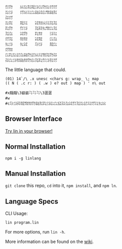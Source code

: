 ```
㌽㌙　　㍖㍇㌟㌕㌄㌭㌙㍇㍌㍌
㍇㌡　　㍌㍖㍑㌭㌚㌶㌫㌖㌚㌟
㌲㍌　　　　　　　　　　　　
㍇㌟　　㌕㍊　　㌶㌗㍖㍊㍃㍃
㌠㌙　　㌽㌡　　㍃㌇㍔㌖㌭㍃
㍃㌴　　㌶㌙　　㌠㌗　　㌡㍑
㍌㍃　　㌗㌗　　㌶㌕　　㌭㌴
㍔㌄　　㍔㌶　　㌂㌡　　㌕㌭
㍌㌗　　　　　　　　　　　　
㌭㌠㍇㍈㌴㌚㌙㍈㍖㍊㌖㍃㌙㌲
㌲㌭㌄㌗㌚㌗㌙㌫㍃㌠㌽㌄㌟㍌
```

The little language that could.

```
(01) 14`/\ .x unesc <chars g: wrap_ \; map
(( N ( .c r: ) ( .w ) e? out ) map ) ' n\ out

#x㿳㿳\3㼳㼳㌳㌳㌳\3㿿㿿
#w　
#c㌂㌄㌇㌕㌖㌗㌙㌚㌟㌠㌡㌫㌭㌮㌲㌴㌶㌽㍃㍇㍈㍊㍌㍑㍔㍖
```

## Browser Interface

[Try lin in your browser!](https://replit.com/@molarmanful/try-lin)

## Normal Installation

    npm i -g linlang

## Manual Installation

`git clone` this repo, `cd` into it, `npm install`, and `npm ln`.

## Language Specs

CLI Usage:

    lin program.lin

For more options, run `lin -h`.

More information can be found on the [wiki](https://github.com/molarmanful/lin/wiki).